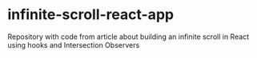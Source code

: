 # infinite-scroll-react-app
Repository with code from article about building an infinite scroll in React using hooks and Intersection Observers
